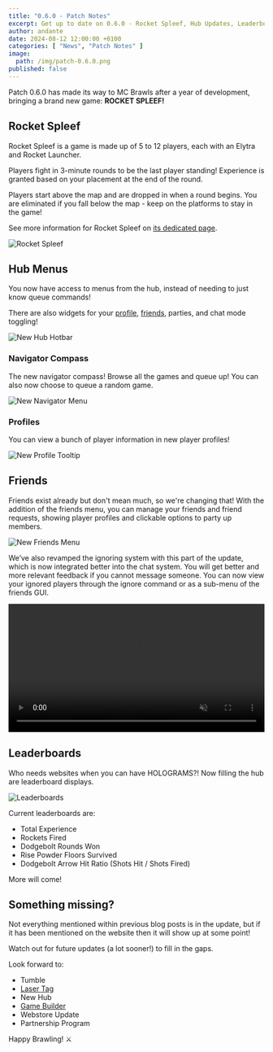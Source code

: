 ```yaml
---
title: "0.6.0 - Patch Notes"
excerpt: Get up to date on 0.6.0 - Rocket Spleef, Hub Updates, Leaderboards!
author: andante
date: 2024-08-12 12:00:00 +0100
categories: [ "News", "Patch Notes" ]
image:
  path: /img/patch-0.6.0.png
published: false
---
```


Patch 0.6.0 has made its way to MC Brawls after a year of development, bringing a brand new game: **ROCKET SPLEEF!**

## <i class="fas fa-rocket"></i> Rocket Spleef

Rocket Spleef is a game is made up of 5 to 12 players, each with an Elytra and Rocket Launcher.

Players fight in 3-minute rounds to be the last player standing! Experience is granted based on your placement at the end of the round.

Players start above the map and are dropped in when a round begins. You are eliminated if you fall below the map - keep on the platforms to stay in the game!

See more information for Rocket Spleef on [its dedicated page](/rocket-spleef).

![Rocket Spleef](/img/game/rocket_spleef_banner_1.png)

## <i class="fas fa-compass"></i> Hub Menus

You now have access to menus from the hub, instead of needing to just know queue commands!

There are also widgets for your [profile](#profile), [friends](#-friends), parties, and chat mode toggling!

![New Hub Hotbar](/img/new-hub-hotbar.png)

### Navigator Compass

The new navigator compass! Browse all the games and queue up! You can also now choose to queue a random game.

![New Navigator Menu](/img/navigator-ui-2.png)

### Profiles

You can view a bunch of player information in new player profiles!

![New Profile Tooltip](/img/schmavity-profile-tooltip.png)

## <i class="fas fa-user-group"></i> Friends

Friends exist already but don't mean much, so we're changing that! With the addition of the friends menu, you can manage your friends and friend requests, showing player profiles and clickable options to party up members.

![New Friends Menu](/img/friends-ui.png)

We’ve also revamped the ignoring system with this part of the update, which is now integrated better into the chat system. You will get better and more relevant feedback if you cannot message someone. You can now view your ignored players through the ignore command or as a sub-menu of the friends GUI.

<video width="100%" preload="auto" muted controls>
    <source src="/assets/vid/friends-and-ignore.mp4" type="video/mp4"/>
</video>

## <i class="fas fa-chart-simple"></i> Leaderboards

Who needs websites when you can have HOLOGRAMS?! Now filling the hub are leaderboard displays.

![Leaderboards](/img/leaderboards-orthographic.png)

Current leaderboards are:

- Total Experience
- Rockets Fired
- Dodgebolt Rounds Won
- Rise Powder Floors Survived
- Dodgebolt Arrow Hit Ratio (Shots Hit / Shots Fired)

More will come!

## Something missing?

Not everything mentioned within previous blog posts is in the update, but if it has been mentioned on the website then it will show up at some point!

Watch out for future updates (a lot sooner!) to fill in the gaps.

Look forward to:

- Tumble
- [Laser Tag](/posts/wgo-1#-laser-tag)
- New Hub
- [Game Builder](/posts/wgo-2#%EF%B8%8F-game-builder)
- Webstore Update
- Partnership Program

Happy Brawling! ⚔️
